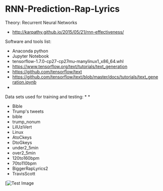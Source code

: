 # RNN-Prediction-Rap-Lyrics


Theory: Recurrent Neural Networks
* http://karpathy.github.io/2015/05/21/rnn-effectiveness/

Software and tools list:
* Anaconda python
* Jupyter Notebook
* tensorflow-1.7.0-cp27-cp27mu-manylinux1_x86_64.whl
* https://www.tensorflow.org/text/tutorials/text_generation
* https://github.com/tensorflow/text
* https://github.com/tensorflow/text/blob/master/docs/tutorials/text_generation.ipynb
* 

Data sets used for training and testing:
*
*
* Bible
* Trump's tweets
* bible
* trump_nonum
* LilUziVert
* Linux
* AtoCkeys
* DtoGkeys
* under2_5min
* over2_5min
* 120to160bpm
* 70to110bpm
* BiggerRapLyrics2
* TravisScott


[![Test Image]()
